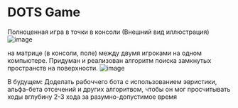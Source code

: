 # DOTS Game
Полноценная игра в точки в консоли
(Внешний вид иллюстрация)
![image](https://user-images.githubusercontent.com/40168543/166452671-7885cc91-3801-4da4-99f7-71d3f7ea3235.png)

на матрице (в консоли, поле) между двумя игроками на одном компьютере. Придуман и реализован алгоритм поиска замкнутых пространств на поверхности. 
![image](https://user-images.githubusercontent.com/40168543/166453700-d1603fc6-0bdb-4eb9-ad2f-f09ac3235254.png)

В будущем:
Доделать рабоччего бота с использованием эвристики, альфа-бета отсечений и других алгоритвом, чтобы он мог просчитывать ходы вглубину 2-3 хода за разумно-допустимое время
